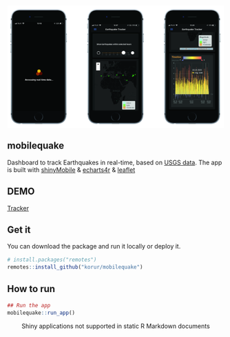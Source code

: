 
<div data-align="center">

<p align="center">

<img src="inst/app/www/iphone3photos.jpg"  align=center>

</p>

<!-- README.md is generated from README.Rmd. Please edit that file -->

## mobilequake

<!-- badges: start -->

<!-- badges: end -->

Dashboard to track Earthquakes in real-time, based on [USGS
data](https://earthquake.usgs.gov/). The app is built with
[shinyMobile](https://rinterface.github.io/shinyMobile/) &
[echarts4r](https://echarts4r.john-coene.com/) &
[leaflet](http://rstudio.github.io/leaflet)

</div>

## DEMO

[Tracker](http://tools.dataatomic.com/shiny/mobilequake)

## Get it

You can download the package and run it locally or deploy it.

``` r
# install.packages("remotes")
remotes::install_github("korur/mobilequake")
```

## How to run

``` r
## Run the app
mobilequake::run_app()
```

<!--html_preserve-->

<div class="muted well" style="width: 100% ; height: 400px ; text-align: center; box-sizing: border-box; -moz-box-sizing: border-box; -webkit-box-sizing: border-box;">

Shiny applications not supported in static R Markdown documents

</div>

<!--/html_preserve-->

